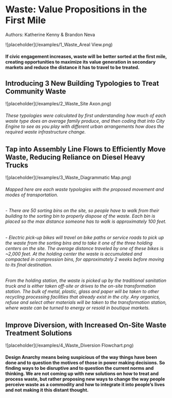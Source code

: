 # Waste: Value Propositions in the First Mile
Authors: Katherine Kenny & Brandon Neva

![placeholder](/examples/1_Waste_Areal View.png) 
#### If civic engagement increases, waste will be better sorted at the first mile, creating opportunities to maximize its value generation in secondary markets and reduce the distance it has to travel to be treated.

## Introducing 3 New Building Typologies to Treat Community Waste
![placeholder](/examples/2_Waste_Site Axon.png) 

###### These typologies were calculated by first understanding how much of each waste type does an average family produce, and then coding that into City Engine to see as you play with different urban arrangements how does the required waste infrastructure change. 

## Tap into Assembly Line Flows to Efficiently Move Waste, Reducing Reliance on Diesel Heavy Trucks
![placeholder](/examples/3_Waste_Diagrammatic Map.png)

###### Mapped here are each waste typologies with the proposed movement and modes of transportation. 
###### - There are 50 sorting bins on the site, so people have to walk from their building to the sorting bin to properly dispose of the waste. Each bin is placed so the max distance someone has to walk is approximately 100 feet. 
###### - Electric pick-up bikes will travel on bike paths or service roads to pick up the waste from the sorting bins and to take it one of the three holding centers on the site. The average distance traveled by one of these bikes is ~2,000 feet. At the holding center the waste is accumulated and compacted in compression bins, for approximately 2 weeks before moving to its final destination. 
######  From the holding station, the waste is picked up by the traditional sanitation truck and is either taken off-site or drives to the on-site transformation station. The bulk of metal, plastic, glass and paper will be taken to other recycling processing facilities that already exist in the city. Any organics, refuse and select other materials will be taken to the transformation station, where waste can be turned to energy or resold in boutique markets. 

## Improve Diversion, with Increased On-Site Waste Treatment Solutions
![placeholder](/examples/4_Waste_Diversion Flowchart.png) 

#### Design Anarchy means being suspicious of the way things have been done and to question the motives of those in power making decisions. So finding ways to be disruptive and to question the current norms and thinking. We are not coming up with new solutions on how to treat and process waste, but rather proposing new ways to change the way people perceive waste as a commodity and how to integrate it into people’s lives and not making it this distant thought.
